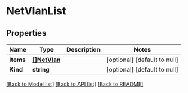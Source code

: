 # NetVlanList

## Properties
Name | Type | Description | Notes
------------ | ------------- | ------------- | -------------
**Items** | [**[]NetVlan**](net_vlan.md) |  | [optional] [default to null]
**Kind** | **string** |  | [optional] [default to null]

[[Back to Model list]](../README.md#documentation-for-models) [[Back to API list]](../README.md#documentation-for-api-endpoints) [[Back to README]](../README.md)


